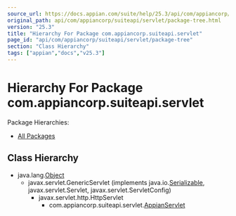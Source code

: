```yaml
---
source_url: https://docs.appian.com/suite/help/25.3/api/com/appiancorp/suiteapi/servlet/package-tree.html
original_path: api/com/appiancorp/suiteapi/servlet/package-tree.html
version: "25.3"
title: "Hierarchy For Package com.appiancorp.suiteapi.servlet"
page_id: "api/com/appiancorp/suiteapi/servlet/package-tree"
section: "Class Hierarchy"
tags: ["appian","docs","v25.3"]
---
```



# Hierarchy For Package com.appiancorp.suiteapi.servlet

Package Hierarchies:

-   [All Packages](../../../../overview-tree.html)

## Class Hierarchy

-   java.lang.[Object](https://docs.oracle.com/en/java/javase/17/docs/api/java.base/java/lang/Object.html "class or interface in java.lang")
    -   javax.servlet.GenericServlet (implements java.io.[Serializable](https://docs.oracle.com/en/java/javase/17/docs/api/java.base/java/io/Serializable.html "class or interface in java.io"), javax.servlet.Servlet, javax.servlet.ServletConfig)
        -   javax.servlet.http.HttpServlet
            -   com.appiancorp.suiteapi.servlet.[AppianServlet](AppianServlet.html "class in com.appiancorp.suiteapi.servlet")